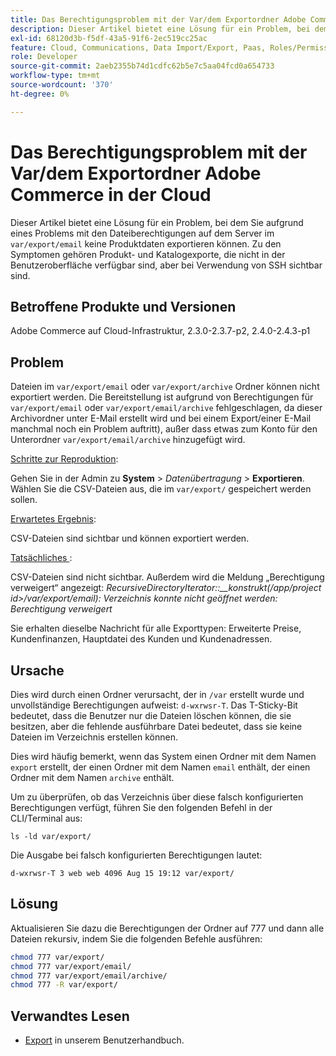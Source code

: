 ```yaml
---
title: Das Berechtigungsproblem mit der Var/dem Exportordner Adobe Commerce in der Cloud
description: Dieser Artikel bietet eine Lösung für ein Problem, bei dem Sie aufgrund eines Problems mit den Dateiberechtigungen auf dem Server im Ordner „var/export/email“ keine Produktdaten exportieren können. Zu den Symptomen gehören Produkt- und Katalogexporte, die nicht in der Benutzeroberfläche verfügbar sind, aber bei Verwendung von SSH sichtbar sind.
exl-id: 68120d3b-f5df-43a5-91f6-2ec519cc25ac
feature: Cloud, Communications, Data Import/Export, Paas, Roles/Permissions
role: Developer
source-git-commit: 2aeb2355b74d1cdfc62b5e7c5aa04fcd0a654733
workflow-type: tm+mt
source-wordcount: '370'
ht-degree: 0%

---
```


# Das Berechtigungsproblem mit der Var/dem Exportordner Adobe Commerce in der Cloud

Dieser Artikel bietet eine Lösung für ein Problem, bei dem Sie aufgrund eines Problems mit den Dateiberechtigungen auf dem Server im `var/export/email` keine Produktdaten exportieren können. Zu den Symptomen gehören Produkt- und Katalogexporte, die nicht in der Benutzeroberfläche verfügbar sind, aber bei Verwendung von SSH sichtbar sind.

## Betroffene Produkte und Versionen

Adobe Commerce auf Cloud-Infrastruktur, 2.3.0-2.3.7-p2, 2.4.0-2.4.3-p1

## Problem

Dateien im `var/export/email` oder `var/export/archive` Ordner können nicht exportiert werden.
Die Bereitstellung ist aufgrund von Berechtigungen für `var/export/email` oder `var/export/email/archive` fehlgeschlagen, da dieser Archivordner unter E-Mail erstellt wird und bei einem Export/einer E-Mail manchmal noch ein Problem auftritt), außer dass etwas zum Konto für den Unterordner `var/export/email/archive` hinzugefügt wird.

<u>Schritte zur Reproduktion</u>:

Gehen Sie in der Admin zu **System** > *Datenübertragung* > **Exportieren**.
Wählen Sie die CSV-Dateien aus, die im `var/export/` gespeichert werden sollen.

<u>Erwartetes Ergebnis</u>:

CSV-Dateien sind sichtbar und können exportiert werden.

<u>Tatsächliches </u>:

CSV-Dateien sind nicht sichtbar. Außerdem wird die Meldung „Berechtigung verweigert“ angezeigt: *RecursiveDirectoryIterator::__konstrukt(/app/project id>/var/export/email): Verzeichnis konnte nicht geöffnet werden: Berechtigung verweigert*

Sie erhalten dieselbe Nachricht für alle Exporttypen: Erweiterte Preise, Kundenfinanzen, Hauptdatei des Kunden und Kundenadressen.

## Ursache

Dies wird durch einen Ordner verursacht, der in `/var` erstellt wurde und unvollständige Berechtigungen aufweist: `d-wxrwsr-T`. Das T-Sticky-Bit bedeutet, dass die Benutzer nur die Dateien löschen können, die sie besitzen, aber die fehlende ausführbare Datei bedeutet, dass sie keine Dateien im Verzeichnis erstellen können.

Dies wird häufig bemerkt, wenn das System einen Ordner mit dem Namen `export` erstellt, der einen Ordner mit dem Namen `email` enthält, der einen Ordner mit dem Namen `archive` enthält.

Um zu überprüfen, ob das Verzeichnis über diese falsch konfigurierten Berechtigungen verfügt, führen Sie den folgenden Befehl in der CLI/Terminal aus:

`ls -ld var/export/`

Die Ausgabe bei falsch konfigurierten Berechtigungen lautet:

`d-wxrwsr-T 3 web web 4096 Aug 15 19:12 var/export/`


## Lösung

Aktualisieren Sie dazu die Berechtigungen der Ordner auf 777 und dann alle Dateien rekursiv, indem Sie die folgenden Befehle ausführen:

```bash
chmod 777 var/export/
chmod 777 var/export/email/
chmod 777 var/export/email/archive/
chmod 777 -R var/export/
```

## Verwandtes Lesen

* [Export](https://experienceleague.adobe.com/de/docs/commerce-admin/systems/data-transfer/data-export) in unserem Benutzerhandbuch.
